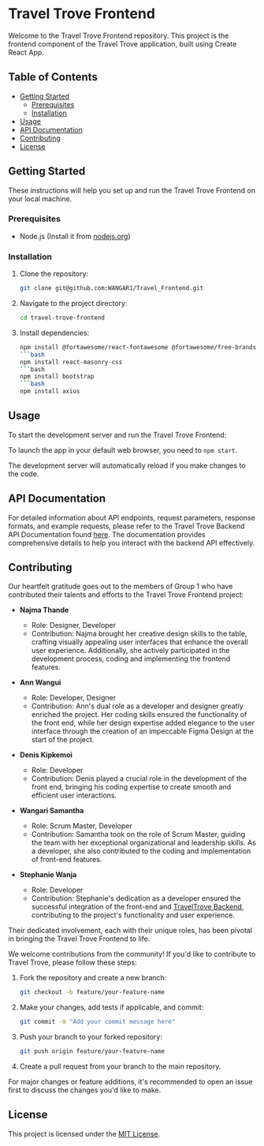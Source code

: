 # Travel Trove Frontend

Welcome to the Travel Trove Frontend repository. This project is the frontend component of the Travel Trove application, built using Create React App.

## Table of Contents

- [Getting Started](#getting-started)
  - [Prerequisites](#prerequisites)
  - [Installation](#installation)
- [Usage](#usage)
- [API Documentation](#api-documentation)
- [Contributing](#contributing)
- [License](#license)

## Getting Started

These instructions will help you set up and run the Travel Trove Frontend on your local machine.

### Prerequisites

- Node.js (Install it from [nodejs.org](https://nodejs.org/))

### Installation

1. Clone the repository:

   ```bash
   git clone git@github.com:WANGAR1/Travel_Frontend.git
2. Navigate to the project directory:
   ```bash
   cd travel-trove-frontend
3. Install dependencies:
   ```bash
   npm install @fortawesome/react-fontawesome @fortawesome/free-brands-svg-icons
   ```bash
   npm install react-masonry-css
   ```bash
   npm install bootstrap
   ```bash
   npm install axios

   
## Usage
To start the development server and run the Travel Trove Frontend:
  
To launch the app in your default web browser, you need to ```npm start```. 

The development server will automatically reload if you make changes to the code.

## API Documentation
For detailed information about API endpoints, request parameters, response formats, and example requests, please refer to the Travel Trove Backend API Documentation found [here](https://github.com/WanjaNjunge/travel-backend/blob/main/README.md). The documentation provides comprehensive details to help you interact with the backend API effectively.

## Contributing

Our heartfelt gratitude goes out to the members of Group 1 who have contributed their talents and efforts to the Travel Trove Frontend project:

- **Najma Thande**
  - Role: Designer, Developer
  - Contribution: Najma brought her creative design skills to the table, crafting visually appealing user interfaces that enhance the overall user experience. Additionally, she actively participated in the development process, coding and implementing the frontend features.

- **Ann Wangui**
  - Role: Developer, Designer
  - Contribution: Ann's dual role as a developer and designer greatly enriched the project. Her coding skills ensured the functionality of the front end, while her design expertise added elegance to the user interface through the creation of an impeccable Figma Design at the start of the project.

- **Denis Kipkemoi**
  - Role: Developer
  - Contribution: Denis played a crucial role in the development of the front end, bringing his coding expertise to create smooth and efficient user interactions.

- **Wangari Samantha**
  - Role: Scrum Master, Developer
  - Contribution: Samantha took on the role of Scrum Master, guiding the team with her exceptional organizational and leadership skills. As a developer, she also contributed to the coding and implementation of front-end features.

- **Stephanie Wanja**
  - Role: Developer
  - Contribution: Stephanie's dedication as a developer ensured the successful integration of the front-end and [TravelTrove Backend](https://github.com/WanjaNjunge/travel-backend), contributing to the project's functionality and user experience.

Their dedicated involvement, each with their unique roles, has been pivotal in bringing the Travel Trove Frontend to life.

We welcome contributions from the community! If you'd like to contribute to Travel Trove, please follow these steps:
1. Fork the repository and create a new branch:
   ```bash
   git checkout -b feature/your-feature-name
2. Make your changes, add tests if applicable, and commit:
   ```bash
   git commit -m "Add your commit message here"
3. Push your branch to your forked repository:
   ```bash
   git push origin feature/your-feature-name
4. Create a pull request from your branch to the main repository.

For major changes or feature additions, it's recommended to open an issue first to discuss the changes you'd like to make.
## License

This project is licensed under the [MIT License](LICENSE).





   
